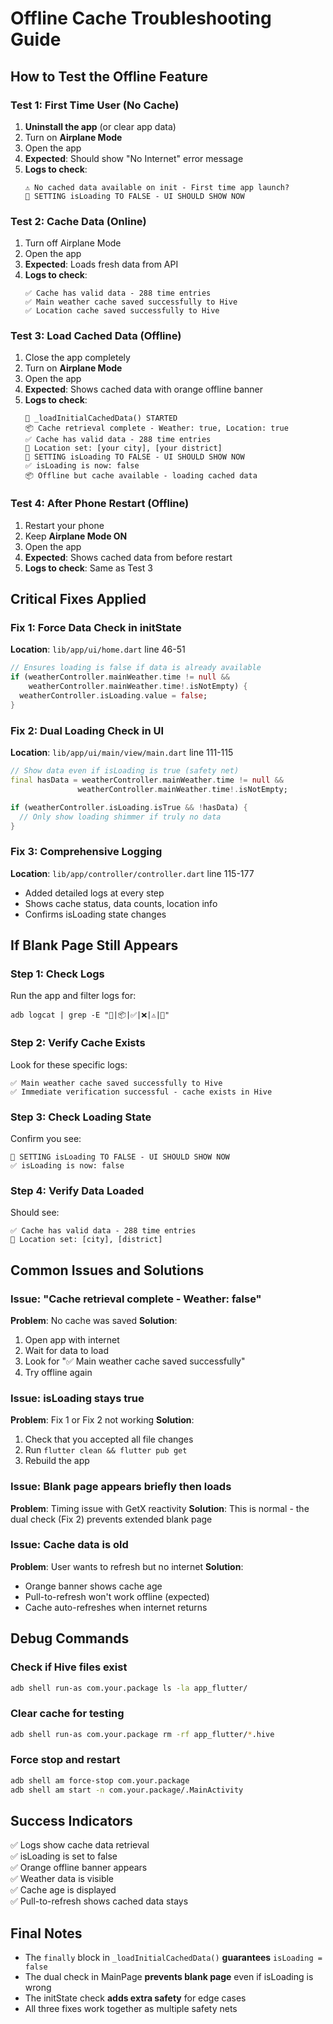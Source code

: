 # Offline Cache Troubleshooting Guide

## How to Test the Offline Feature

### Test 1: First Time User (No Cache)
1. **Uninstall the app** (or clear app data)
2. Turn on **Airplane Mode**
3. Open the app
4. **Expected**: Should show "No Internet" error message
5. **Logs to check**:
   ```
   ⚠️ No cached data available on init - First time app launch?
   🔄 SETTING isLoading TO FALSE - UI SHOULD SHOW NOW
   ```

### Test 2: Cache Data (Online)
1. Turn off Airplane Mode
2. Open the app
3. **Expected**: Loads fresh data from API
4. **Logs to check**:
   ```
   ✅ Cache has valid data - 288 time entries
   ✅ Main weather cache saved successfully to Hive
   ✅ Location cache saved successfully to Hive
   ```

### Test 3: Load Cached Data (Offline)
1. Close the app completely
2. Turn on **Airplane Mode**
3. Open the app
4. **Expected**: Shows cached data with orange offline banner
5. **Logs to check**:
   ```
   🚀 _loadInitialCachedData() STARTED
   📦 Cache retrieval complete - Weather: true, Location: true
   ✅ Cache has valid data - 288 time entries
   📍 Location set: [your city], [your district]
   🔄 SETTING isLoading TO FALSE - UI SHOULD SHOW NOW
   ✅ isLoading is now: false
   📦 Offline but cache available - loading cached data
   ```

### Test 4: After Phone Restart (Offline)
1. Restart your phone
2. Keep **Airplane Mode ON**
3. Open the app
4. **Expected**: Shows cached data from before restart
5. **Logs to check**: Same as Test 3

## Critical Fixes Applied

### Fix 1: Force Data Check in initState
**Location**: `lib/app/ui/home.dart` line 46-51
```dart
// Ensures loading is false if data is already available
if (weatherController.mainWeather.time != null && 
    weatherController.mainWeather.time!.isNotEmpty) {
  weatherController.isLoading.value = false;
}
```

### Fix 2: Dual Loading Check in UI
**Location**: `lib/app/ui/main/view/main.dart` line 111-115
```dart
// Show data even if isLoading is true (safety net)
final hasData = weatherController.mainWeather.time != null && 
               weatherController.mainWeather.time!.isNotEmpty;

if (weatherController.isLoading.isTrue && !hasData) {
  // Only show loading shimmer if truly no data
}
```

### Fix 3: Comprehensive Logging
**Location**: `lib/app/controller/controller.dart` line 115-177
- Added detailed logs at every step
- Shows cache status, data counts, location info
- Confirms isLoading state changes

## If Blank Page Still Appears

### Step 1: Check Logs
Run the app and filter logs for:
```
adb logcat | grep -E "🚀|📦|✅|❌|⚠️|🔄"
```

### Step 2: Verify Cache Exists
Look for these specific logs:
```
✅ Main weather cache saved successfully to Hive
✅ Immediate verification successful - cache exists in Hive
```

### Step 3: Check Loading State
Confirm you see:
```
🔄 SETTING isLoading TO FALSE - UI SHOULD SHOW NOW
✅ isLoading is now: false
```

### Step 4: Verify Data Loaded
Should see:
```
✅ Cache has valid data - 288 time entries
📍 Location set: [city], [district]
```

## Common Issues and Solutions

### Issue: "Cache retrieval complete - Weather: false"
**Problem**: No cache was saved
**Solution**: 
1. Open app with internet
2. Wait for data to load
3. Look for "✅ Main weather cache saved successfully"
4. Try offline again

### Issue: isLoading stays true
**Problem**: Fix 1 or Fix 2 not working
**Solution**: 
1. Check that you accepted all file changes
2. Run `flutter clean && flutter pub get`
3. Rebuild the app

### Issue: Blank page appears briefly then loads
**Problem**: Timing issue with GetX reactivity
**Solution**: This is normal - the dual check (Fix 2) prevents extended blank page

### Issue: Cache data is old
**Problem**: User wants to refresh but no internet
**Solution**: 
- Orange banner shows cache age
- Pull-to-refresh won't work offline (expected)
- Cache auto-refreshes when internet returns

## Debug Commands

### Check if Hive files exist
```bash
adb shell run-as com.your.package ls -la app_flutter/
```

### Clear cache for testing
```bash
adb shell run-as com.your.package rm -rf app_flutter/*.hive
```

### Force stop and restart
```bash
adb shell am force-stop com.your.package
adb shell am start -n com.your.package/.MainActivity
```

## Success Indicators

✅ Logs show cache data retrieval  
✅ isLoading is set to false  
✅ Orange offline banner appears  
✅ Weather data is visible  
✅ Cache age is displayed  
✅ Pull-to-refresh shows cached data stays  

## Final Notes

- The `finally` block in `_loadInitialCachedData()` **guarantees** `isLoading = false`
- The dual check in MainPage **prevents blank page** even if isLoading is wrong
- The initState check **adds extra safety** for edge cases
- All three fixes work together as multiple safety nets

